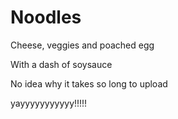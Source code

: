 # Noodles

Cheese, veggies and poached egg


With a dash of soysauce

No idea why it takes so long to upload

yayyyyyyyyyyy!!!!!

